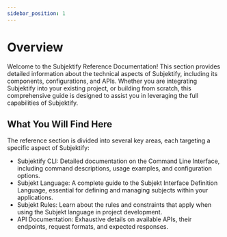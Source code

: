 ```yaml
---
sidebar_position: 1
---
```


# Overview

Welcome to the Subjektify Reference Documentation! This section provides detailed information about the technical aspects of Subjektify, including its components, configurations, and APIs. Whether you are integrating Subjektify into your existing project, or building from scratch, this comprehensive guide is designed to assist you in leveraging the full capabilities of Subjektify.

## What You Will Find Here

The reference section is divided into several key areas, each targeting a specific aspect of Subjektify:

- Subjektify CLI: Detailed documentation on the Command Line Interface, including command descriptions, usage examples, and configuration options.
- Subjekt Language: A complete guide to the Subjekt Interface Definition Language, essential for defining and managing subjects within your applications.
- Subjekt Rules: Learn about the rules and constraints that apply when using the Subjekt language in project development.
- API Documentation: Exhaustive details on available APIs, their endpoints, request formats, and expected responses.
